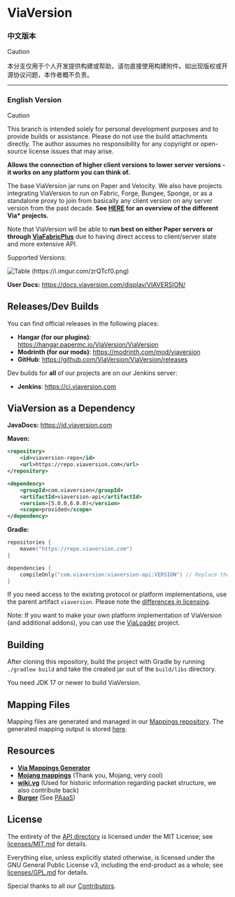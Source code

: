 # ViaVersion

### 中文版本

> [!CAUTION]  
> 本分支仅用于个人开发提供构建或帮助，请勿直接使用构建附件。如出现版权或开源协议问题，本作者概不负责。

---

### English Version

> [!CAUTION]  
> This branch is intended solely for personal development purposes and to provide builds or assistance. Please do not use the build attachments directly. The author assumes no responsibility for any copyright or open-source license issues that may arise.

**Allows the connection of higher client versions to lower server versions -
it works on any platform you can think of.**

The base ViaVersion jar runs on Paper and Velocity. We also have projects integrating ViaVersion to run
on Fabric, Forge, Bungee, Sponge, or as a standalone proxy to join from basically any client version on
any server version from the past decade. **See [HERE](https://viaversion.com) for an overview of the different Via\* projects.**

Note that ViaVersion will be able to **run best on either Paper servers or through [ViaFabricPlus](https://github.com/ViaVersion/ViaFabricPlus?tab=readme-ov-file#viafabricplus)** due to having
direct access to client/server state and more extensive API.

Supported Versions:

![Table (https://i.imgur.com/zrQTcf0.png)](https://i.imgur.com/zrQTcf0.png)

**User Docs:** https://docs.viaversion.com/display/VIAVERSION/

## Releases/Dev Builds

You can find official releases in the following places:

-   **Hangar (for our plugins)**: https://hangar.papermc.io/ViaVersion/ViaVersion
-   **Modrinth (for our mods)**: https://modrinth.com/mod/viaversion
-   **GitHub**: https://github.com/ViaVersion/ViaVersion/releases

Dev builds for **all** of our projects are on our Jenkins server:

-   **Jenkins**: https://ci.viaversion.com

## ViaVersion as a Dependency

**JavaDocs:** https://jd.viaversion.com

**Maven:**

```xml
<repository>
    <id>viaversion-repo</id>
    <url>https://repo.viaversion.com</url>
</repository>
```

```xml
<dependency>
    <groupId>com.viaversion</groupId>
    <artifactId>viaversion-api</artifactId>
    <version>[5.0.0,6.0.0)</version>
    <scope>provided</scope>
</dependency>
```

**Gradle:**

```kotlin
repositories {
    maven("https://repo.viaversion.com")
}

dependencies {
    compileOnly("com.viaversion:viaversion-api:VERSION") // Replace the version
}
```

If you need access to the existing protocol or platform implementations, use the parent artifact `viaversion`.
Please note the [differences in licensing](#license).

Note: If you want to make your own platform implementation of ViaVersion (and additional addons),
you can use the [ViaLoader](https://github.com/ViaVersion/ViaLoader) project.

## Building

After cloning this repository, build the project with Gradle by running `./gradlew build` and take the created jar out
of the `build/libs` directory.

You need JDK 17 or newer to build ViaVersion.

## Mapping Files

Mapping files are generated and managed in our [Mappings repository](https://github.com/ViaVersion/Mappings). The generated mapping output is stored [here](./common/src/main/resources/assets/viaversion).

## Resources

-   **[Via Mappings Generator](https://github.com/ViaVersion/Mappings)**
-   **[Mojang mappings](https://minecraft.wiki/w/Obfuscation_map)** (Thank you, Mojang, very cool)
-   **[wiki.vg](https://wiki.vg)** (Used for historic information regarding packet structure, we also contribute back)
-   **[Burger](https://github.com/Pokechu22/Burger)** (See [PAaaS](https://github.com/Matsv/Paaas))

## License

The entirety of the [API directory](api) is licensed under the MIT License;
see [licenses/MIT.md](licenses/MIT.md) for
details.

Everything else, unless explicitly stated otherwise, is licensed under the GNU General Public License v3, including the
end-product as a whole; see [licenses/GPL.md](licenses/GPL.md) for details.

Special thanks to all our [Contributors](https://github.com/ViaVersion/ViaVersion/graphs/contributors).
